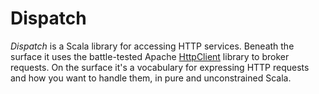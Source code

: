 Dispatch
========

*Dispatch* is a Scala library for accessing HTTP services. Beneath the
 surface it uses the battle-tested Apache [HttpClient][hc] library to
 broker requests.  On the surface it's a vocabulary for expressing
 HTTP requests and how you want to handle them, in pure and
 unconstrained Scala.

[hc]: http://hc.apache.org/httpcomponents-client/
